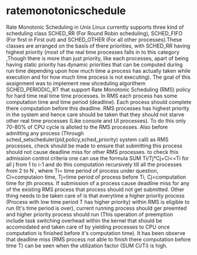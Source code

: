 # ratemonotonicschedule
Rate Monotonic Scheduling in Unix
Linux currently supports three kind of scheduling class SCHED_RR (For Round Robin scheduling), SCHED_FIFO (For first in First out) and SCHED_OTHER (For all other processes).These classes are arranged on the basis of there priorities, with SCHED_RR having highest priority (most of the real time processes falls in to this category ,Though there is more than just priority, like each processes, apart of being having static priority has dynamic priorities that can be computed during run time depending upon how much time a process has actually taken while execution and for how much time process is not executing). The goal of this assignment was to implement new shceduling algorithem SCHED_PERIODIC_RT that support Rate Monotonic Scheduling (RMS) policy for hard time real time time processes. In RMS each process has some computation time and time period (deadline). Each process should complete there computation before this deadline. RMS processes has highest priority in the system and hence care should be taken that they should not starve other real time processes (Like console and UI processes). To do this only 70-80% of CPU cycle is alloted to the RMS processes. Also before admitting any process (Through sched_setscheduler(pid,policy,sched_priority) system call) as RMS processes, check should be made to ensure that submitting this process should not cause deadline miss for other RMS processes. to check this admission control criteria one can use the formula SUM Ti/Tj*Cj+Ci<=Ti for all j from 1 to i-1 and do this computation recursively till all the processes from 2 to N , where Ti= time period of process under question, Ci=computaion time, Tj=time period of process before Ti, Cj=computation time for jth process. If submission of a process cause deadline miss for any of the existing RMS process that process should not get submitted. Other thing needs to be taken care of is that everytime a higher priority process (Process with low time period T has higher priority) within RMS is eligible to run (It's time period is over), current running process should ger preemted and higher priority process should run (This operation of preemption include task switching overhead within the kernel that should be accomodated and taken care of by yielding processes to CPU once computation is finished before it's computation time). It has been observe that deadline miss (RMS process not able to finish there computation before time T) can be seen when the utilization factor (SUM Ci/Ti) is high. 
